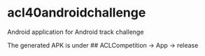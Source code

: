 # acl40androidchallenge
Android application for Android track challenge

The generated APK is under  ## ACLCompetition -> App -> release 
